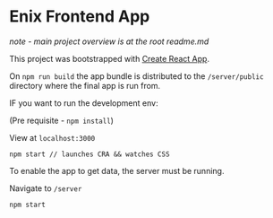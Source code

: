 # Enix Frontend App

_note - main project overview is at the root readme.md_

This project was bootstrapped with [Create React App](https://github.com/facebook/create-react-app).

On `npm run build` the app bundle is distributed to the `/server/public` directory where the final app is run from.

IF you want to run the development env:

(Pre requisite - `npm install`)

View at `localhost:3000`

```
npm start // launches CRA && watches CSS
```

To enable the app to get data, the server must be running.

Navigate to `/server`

```
npm start 
```

